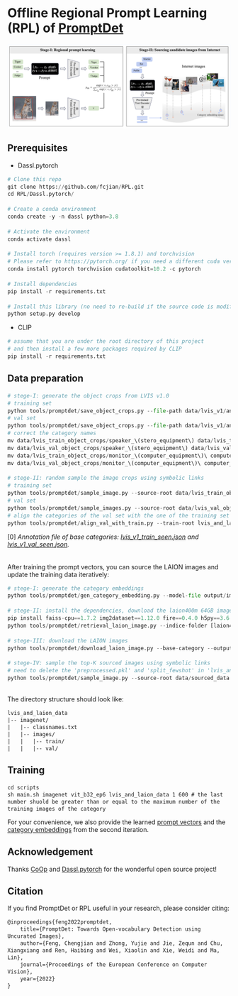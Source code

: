 
# Offline Regional Prompt Learning (RPL) of [PromptDet](https://github.com/fcjian/PromptDet)
![method overview](resources/rpl.png)

## Prerequisites
- Dassl.pytorch
```python
# Clone this repo
git clone https://github.com/fcjian/RPL.git
cd RPL/Dassl.pytorch/

# Create a conda environment
conda create -y -n dassl python=3.8

# Activate the environment
conda activate dassl

# Install torch (requires version >= 1.8.1) and torchvision
# Please refer to https://pytorch.org/ if you need a different cuda version
conda install pytorch torchvision cudatoolkit=10.2 -c pytorch

# Install dependencies
pip install -r requirements.txt

# Install this library (no need to re-build if the source code is modified)
python setup.py develop
```

- CLIP
```python
# assume that you are under the root directory of this project
# and then install a few more packages required by CLIP
pip install -r requirements.txt
```

## Data preparation
```python
# stege-I: generate the object crops from LVIS v1.0
# training set
python tools/promptdet/save_object_crops.py --file-path data/lvis_v1/annotations/lvis_v1_train_seen.json --img-root data/lvis_v1 --save-root data/lvis_train_object_crops --num-thread 10
# val set
python tools/promptdet/save_object_crops.py --file-path data/lvis_v1/annotations/lvis_v1_val_seen.json --img-root data/lvis_v1 --save-root data/lvis_val_object_crops --num-thread 10
# correct the category names
mv data/lvis_train_object_crops/speaker_\(stero_equipment\) data/lvis_train_object_crops/speaker_\(stereo_equipment\)
mv data/lvis_val_object_crops/speaker_\(stero_equipment\) data/lvis_valhi_object_crops/speaker_\(stereo_equipment\)
mv data/lvis_train_object_crops/monitor_\(computer_equipment\)\ computer_monitor data/lvis_train_object_crops/monitor_\(computer_equipment\)_computer_monitor
mv data/lvis_val_object_crops/monitor_\(computer_equipment\)\ computer_monitor data/lvis_val_object_crops/monitor_\(computer_equipment\)_computer_monitor

# stege-II: random sample the image crops using symbolic links
# training set
python tools/promptdet/sample_image.py --source-root data/lvis_train_object_crops/ --target-root lvis_and_laion_data/imagenet/images/train --random-sample --num-images 200
# val set
python tools/promptdet/sample_images.py --source-root data/lvis_val_object_crops/ --target-root lvis_and_laion_data/imagenet/images/val --random-sample --num-images 200
# align the categories of the val set with the one of the training set
python tools/promptdet/align_val_with_train.py --train-root lvis_and_laion_data/imagenet/images/train/ --val-root lvis_and_laion_data/imagenet/images/val/
```
[0] *Annotation file of base categories: [lvis_v1_train_seen.json](https://drive.google.com/file/d/1dZQ5ytHgJPv4VgYOyjJerq4adc6GQkkd/view?usp=sharing) and [lvis_v1_val_seen.json](https://drive.google.com/file/d/1NVCFVRETJxAHwzyq81PQmUch-aYCK8cP/view?usp=sharing).* \
\
\
After training the prompt vectors, you can source the LAION images and update the training data iteratively:
```python
# stege-I: generate the category embeddings
python tools/promptdet/gen_category_embedding.py --model-file output/imagenet/RPL/vit_b32_ep6_promptdet_600shots/nctx1_csc_ctp/seed3/prompt_learner/model.pth.tar-6 --name-file promptdet_resources/lvis_category_and_description.txt --out-file promptdet_resources/lvis_category_embeddings.pt

# stege-II: install the dependencies, download the laion400m 64GB image.index and metadata.hdf5 (https://the-eye.eu/public/AI/cah/), and then retrival the LAION images
pip install faiss-cpu==1.7.2 img2dataset==1.12.0 fire==0.4.0 h5py==3.6.0
python tools/promptdet/retrieval_laion_image.py --indice-folder [laion400m-64GB-index] --metadata [metadata.hdf5] --text-features promptdet_resources/lvis_category_embeddings.pt --base-category --output-folder data/sourced_data --num-images 300

# stege-III: download the LAION images
python tools/promptdet/download_laion_image.py --base-category --output-folder data/sourced_data --num-thread 10

# stege-IV: sample the top-K sourced images using symbolic links
# need to delete the 'preprocessed.pkl' and 'split_fewshot' in 'lvis_and_laion_data/imagenet/' if they exist
python tools/promptdet/sample_image.py --source-root data/sourced_data --target-root lvis_and_laion_data/imagenet/images/train --laion-image --num-images 200
```
\
The directory structure should look like:
```
lvis_and_laion_data
|-- imagenet/
|   |-- classnames.txt
|   |-- images/
|   |   |-- train/
|   |   |-- val/
```

## Training
```
cd scripts
sh main.sh imagenet vit_b32_ep6 lvis_and_laion_data 1 600 # the last number shuold be greater than or equal to the maximum number of the training images of the category
```
For your convenience, we also provide the learned [prompt vectors](promptdet_resources/prompt_learner/lvis/model.pth.tar-6) and the [category embeddings](promptdet_resources/lvis_category_embeddings.pt) from the second iteration.

## Acknowledgement

Thanks [CoOp](https://github.com/KaiyangZhou/CoOp) and [Dassl.pytorch](https://github.com/KaiyangZhou/Dassl.pytorch) for the wonderful open source project!


## Citation

If you find PromptDet or RPL useful in your research, please consider citing:

```
@inproceedings{feng2022promptdet,
    title={PromptDet: Towards Open-vocabulary Detection using Uncurated Images},
    author={Feng, Chengjian and Zhong, Yujie and Jie, Zequn and Chu, Xiangxiang and Ren, Haibing and Wei, Xiaolin and Xie, Weidi and Ma, Lin},
    journal={Proceedings of the European Conference on Computer Vision},
    year={2022}
}
```
